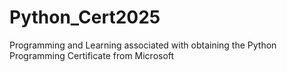 # Python_Cert2025
Programming and Learning associated with obtaining the Python Programming Certificate from Microsoft
